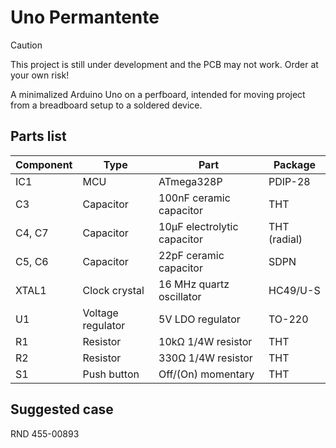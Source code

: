 # Uno Permantente

> [!CAUTION]
> This project is still under development and the PCB may not work. Order at your own risk!

A minimalized Arduino Uno on a perfboard, intended for moving project from a breadboard setup to a soldered device.

## Parts list
| Component | Type | Part | Package |
| --------- | ---- | ---------------- | ------- |
| IC1 | MCU | ATmega328P | PDIP-28 |
| C3 | Capacitor | 100nF ceramic capacitor | THT |
| C4, C7 | Capacitor | 10µF electrolytic capacitor | THT (radial) |
| C5, C6 | Capacitor | 22pF ceramic capacitor | SDPN |
| XTAL1 | Clock crystal | 16 MHz quartz oscillator | HC49/U-S |
| U1 | Voltage regulator | 5V LDO regulator | TO-220 |
| R1 | Resistor | 10kΩ 1/4W resistor | THT |
| R2 | Resistor | 330Ω 1/4W resistor | THT |
| S1 | Push button | Off/(On) momentary | THT |

## Suggested case
RND 455-00893